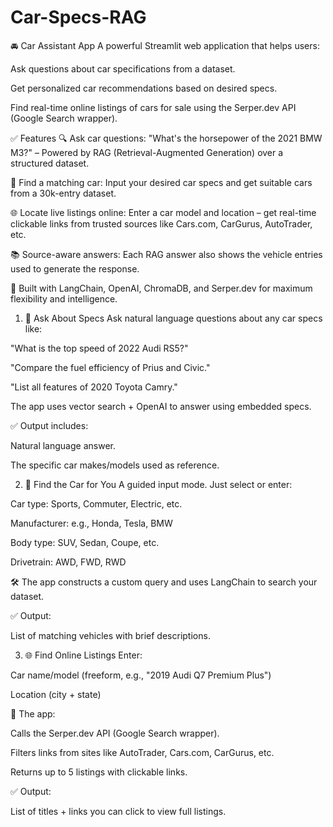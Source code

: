 # Car-Specs-RAG
🚘 Car Assistant App
A powerful Streamlit web application that helps users:

Ask questions about car specifications from a dataset.

Get personalized car recommendations based on desired specs.

Find real-time online listings of cars for sale using the Serper.dev API (Google Search wrapper).



✅ Features
🔍 Ask car questions: "What's the horsepower of the 2021 BMW M3?" – Powered by RAG (Retrieval-Augmented Generation) over a structured dataset.

🎯 Find a matching car: Input your desired car specs and get suitable cars from a 30k-entry dataset.

🌐 Locate live listings online: Enter a car model and location – get real-time clickable links from trusted sources like Cars.com, CarGurus, AutoTrader, etc.

📚 Source-aware answers: Each RAG answer also shows the vehicle entries used to generate the response.

🧠 Built with LangChain, OpenAI, ChromaDB, and Serper.dev for maximum flexibility and intelligence.



1. 🧠 Ask About Specs
Ask natural language questions about any car specs like:

"What is the top speed of 2022 Audi RS5?"

"Compare the fuel efficiency of Prius and Civic."

"List all features of 2020 Toyota Camry."

The app uses vector search + OpenAI to answer using embedded specs.

✅ Output includes:

Natural language answer.

The specific car makes/models used as reference.

2. 🎯 Find the Car for You
A guided input mode. Just select or enter:

Car type: Sports, Commuter, Electric, etc.

Manufacturer: e.g., Honda, Tesla, BMW

Body type: SUV, Sedan, Coupe, etc.

Drivetrain: AWD, FWD, RWD

🛠 The app constructs a custom query and uses LangChain to search your dataset.

✅ Output:

List of matching vehicles with brief descriptions.

3. 🌐 Find Online Listings
Enter:

Car name/model (freeform, e.g., "2019 Audi Q7 Premium Plus")

Location (city + state)

📡 The app:

Calls the Serper.dev API (Google Search wrapper).

Filters links from sites like AutoTrader, Cars.com, CarGurus, etc.

Returns up to 5 listings with clickable links.

✅ Output:

List of titles + links you can click to view full listings.
